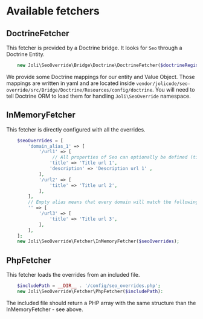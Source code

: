 # Available fetchers

## DoctrineFetcher

This fetcher is provided by a Doctrine bridge. It looks for `Seo` through a
Doctrine Entity.

```php
    new Joli\SeoOverride\Bridge\Doctrine\DoctrineFetcher($doctrineRegistry);
```

We provide some Doctrine mappings for our entity and Value Object. Those
mappings are written in yaml and are located inside `vendor/jolicode/seo-override/src/Bridge/Doctrine/Resources/config/doctrine`.
You will need to tell Doctrine ORM to load them for handling `Joli\SeoOverride`
namespace.

## InMemoryFetcher

This fetcher is directly configured with all the overrides.

```php
    $seoOverrides = [
        'domain_alias_1' => [
            '/url1' => [
                 // All properties of Seo can optionally be defined (title, description, keywords, robots, etc)
                'title' => 'Title url 1',
                'description' => 'Description url 1' ,
            ],
            '/url2' => [
                'title' => 'Title url 2',
            ],
        ],
        // Empty alias means that every domain will match the following overrides
        '' => [
            '/url3' => [
                'title' => 'Title url 3',
            ],
        ],
    ];
    new Joli\SeoOverride\Fetcher\InMemoryFetcher($seoOverrides);
```

## PhpFetcher

This fetcher loads the overrides from an included file.

```php
    $includePath = __DIR__ . '/config/seo_overrides.php';
    new Joli\SeoOverride\Fetcher\PhpFetcher($includePath):
```

The included file should return a PHP array with the same structure than the
InMemoryFetcher - see above.
